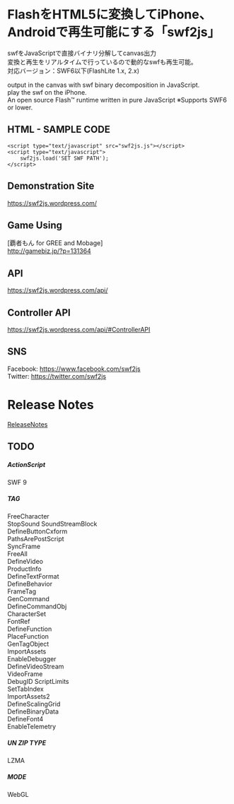 FlashをHTML5に変換してiPhone、Androidで再生可能にする「swf2js」
======

swfをJavaScriptで直接バイナリ分解してcanvas出力  
変換と再生をリアルタイムで行っているので動的なswfも再生可能。  
対応バージョン：SWF6以下(FlashLite 1.x, 2.x)  
  
  
output in the canvas with swf binary decomposition in JavaScript.  
play the swf on the iPhone.  
An open source Flash™ runtime written in pure JavaScript
※Supports SWF6 or lower.  


## HTML - SAMPLE CODE
~~~
<script type="text/javascript" src="swf2js.js"></script>
<script type="text/javascript">
    swf2js.load('SET SWF PATH');
</script>  
~~~


## Demonstration Site

https://swf2js.wordpress.com/  


## Game Using

[覇者もん for GREE and Mobage]  
http://gamebiz.jp/?p=131364  


## API  

https://swf2js.wordpress.com/api/  


## Controller API  

https://swf2js.wordpress.com/api/#ControllerAPI  


## SNS  

Facebook: https://www.facebook.com/swf2js  
Twitter: https://twitter.com/swf2js  


Release Notes  
======

[ReleaseNotes](https://github.com/ienaga/swf2js/wiki/Release-Notes)  


## TODO

##### *ActionScript*  
SWF 9  


##### *TAG*  
FreeCharacter  
StopSound
SoundStreamBlock  
DefineButtonCxform  
PathsArePostScript  
SyncFrame  
FreeAll  
DefineVideo  
ProductInfo  
DefineTextFormat  
DefineBehavior  
FrameTag  
GenCommand  
DefineCommandObj  
CharacterSet  
FontRef  
DefineFunction  
PlaceFunction  
GenTagObject  
ImportAssets  
EnableDebugger  
DefineVideoStream  
VideoFrame  
DebugID
ScriptLimits  
SetTabIndex  
ImportAssets2  
DefineScalingGrid  
DefineBinaryData  
DefineFont4  
EnableTelemetry  


##### *UN ZIP TYPE*  
LZMA  


##### *MODE*  
WebGL  


